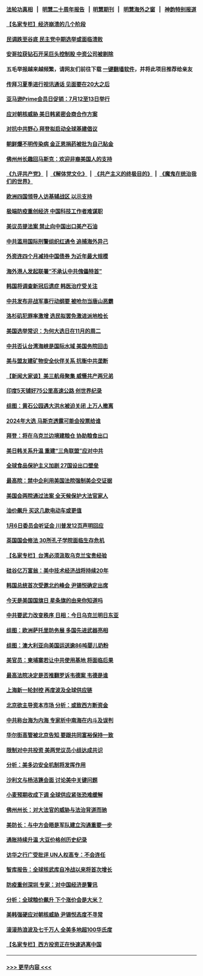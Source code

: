 #### [法轮功真相](https://github.com/gfw-breaker/truth/blob/master/README.md?t=0) &nbsp;&nbsp;|&nbsp;&nbsp; [明慧二十周年报告](https://github.com/gfw-breaker/mh-reports/blob/master/README.md?t=0) &nbsp;&nbsp;|&nbsp;&nbsp;[明慧期刊](https://github.com/gfw-breaker/mh-qikan) &nbsp;&nbsp;|&nbsp;&nbsp; [明慧海外之窗](https://github.com/gfw-breaker/mh-news/blob/master/README.md?t=0) &nbsp;&nbsp;|&nbsp;&nbsp; [神韵特别报道](https://github.com/gfw-breaker/mh-news/blob/master/shenyun.md?t=0)
#### [【名家专栏】经济崩溃的几个阶段](../pages/nsc418/n13760780.md?t=06171051) 
#### [民调跌至谷底 民主党中期选举或面临溃败](../pages/nsc418/n13761069.md?t=06171051) 
#### [安哥拉获钻石开采巨头控制股 中资公司被剔除](../pages/nsc418/n13761101.md?t=06171051) 
#### 五毛举报越来越频繁，请网友们前往下载 [一键翻墙软件](https://github.com/gfw-breaker/ssr-accounts)，并将此项目推荐给亲友
#### [传拜习夏季进行视讯通话 见面要在20大之后](../pages/nsc418/n13761110.md?t=06171051) 
#### [亚马逊Prime会员日促销：7月12至13日举行](../pages/nsc418/n13761074.md?t=06171051) 
#### [应对朝核威胁 美日韩紧密会商合作方案](../pages/nsc418/n13761114.md?t=06171051) 
#### [对抗中共野心 拜登拟启动全球基建倡议](../pages/nsc418/n13761108.md?t=06171051) 
#### [朝鲜爆不明传染病 金正恩捐药被批为自己贴金](../pages/nsc418/n13760985.md?t=06171051) 
#### [佛州州长趣回马斯克：欢迎非裔美国人的支持](../pages/nsc418/n13760440.md?t=06171051) 
#### [《九评共产党》](https://github.com/begood0513/9ping.md/blob/master/README.md) &nbsp;|&nbsp; [《解体党文化》](../../../../jtdwh.md/blob/master/README.md)  &nbsp;|&nbsp; [《共产主义的终极目的》](../../../../gczydzjmd.md/blob/master/README.md) &nbsp;|&nbsp; [《魔鬼在统治我们的世界》](../../../../mgztzwmdsj.md/blob/master/README.md) 
#### [欧洲四国领导人访基辅战区 以示支持](../pages/nsc418/n13760896.md?t=06171051) 
#### [极端防疫重创经济 中国科技工作者难谋职](../pages/nsc418/n13760865.md?t=06171051) 
#### [美议员提法案 禁止向中国出口美产石油](../pages/nsc418/n13760641.md?t=06171051) 
#### [中共滥用国际刑警组织红通令 追捕海外异己](../pages/nsc418/n13760626.md?t=06171051) 
#### [外资连四个月减持中国债券 为近年最大规模](../pages/nsc418/n13760407.md?t=06171051) 
#### [海外港人发起联署“不承认中共傀儡特首”](../pages/nsc418/n13760639.md?t=06171051) 
#### [韩国将调查新冠后遗症 韩医治疗受关注](../pages/nsc418/n13760720.md?t=06171051) 
#### [中共发布非战军事行动纲要 被呛勿当唐山恶霸](../pages/nsc418/n13760399.md?t=06171051) 
#### [洛杉矶犯罪率激增 选民拟罢免激进派地检长](../pages/nsc418/n13760376.md?t=06171051) 
#### [美国选举常识：为何大选日在11月的周二](../pages/nsc418/n13749593.md?t=06171051) 
#### [中共否认台湾海峡是国际水域 美国务院回击](../pages/nsc418/n13760335.md?t=06171051) 
#### [美与盟友建矿物安全伙伴关系 抗衡中共垄断](../pages/nsc418/n13760282.md?t=06171051) 
#### [【新闻大家谈】美三航母聚集 威慑共产两兄弟](../pages/nsc418/n13759838.md?t=06171051) 
#### [印度5天铺好75公里高速公路 创世界纪录](../pages/nsc418/n13760209.md?t=06171051) 
#### [组图：黄石公园遇大洪水被迫关闭 上万人撤离](../pages/nsc418/n13759794.md?t=06171051) 
#### [2024年大选 马斯克透露可能会投票给谁](../pages/nsc418/n13760191.md?t=06171051) 
#### [拜登：将在乌克兰边境建粮仓 协助粮食出口](../pages/nsc418/n13760008.md?t=06171051) 
#### [美日韩关系升温 重建“三角联盟”应对中共](../pages/nsc418/n13760016.md?t=06171051) 
#### [全球食品保护主义加剧 27国设出口壁垒](../pages/nsc418/n13759984.md?t=06171051) 
#### [最高院：禁中企利用美国法院强制美企交证据](../pages/nsc418/n13759827.md?t=06171051) 
#### [美国会两院通过法案 全天候保护大法官家人](../pages/nsc418/n13759615.md?t=06171051) 
#### [油价飙升 买这几款电动车或更值](../pages/nsc418/n13759382.md?t=06171051) 
#### [1月6日委员会听证会 川普发12页声明回应](../pages/nsc418/n13759503.md?t=06171051) 
#### [英国国会修法 30所孔子学院面临生存危机](../pages/nsc418/n13759505.md?t=06171051) 
#### [【名家专栏】台湾必须汲取乌克兰宝贵经验](../pages/nsc418/n13759403.md?t=06171051) 
#### [硅谷亿万富翁：美中技术经济战将持续20年](../pages/nsc418/n13759522.md?t=06171051) 
#### [韩国总统首次受邀北约峰会 尹锡悦确定出席](../pages/nsc418/n13759570.md?t=06171051) 
#### [今天是美国国旗日 星条旗的由来你知道吗](../pages/nsc418/n13759511.md?t=06171051) 
#### [中共要武力改变秩序 日相：今日乌克兰明日东亚](../pages/nsc418/n13759553.md?t=06171051) 
#### [组图：欧洲萨托里防务展 多国先进武器亮相](../pages/nsc418/n13759264.md?t=06171051) 
#### [组图：澳大利亚向美国运送逾86吨婴儿奶粉](../pages/nsc418/n13759350.md?t=06171051) 
#### [美官员：柬埔寨若让中共使用基地 将面临后果](../pages/nsc418/n13759316.md?t=06171051) 
#### [最高法院决定是否推翻罗诉韦德案 韦德是谁](../pages/nsc418/n13758835.md?t=06171051) 
#### [上海新一轮封控 再度波及全球供应链](../pages/nsc418/n13759222.md?t=06171051) 
#### [北京欲主导资本市场 分析：或致西方断资金](../pages/nsc418/n13759138.md?t=06171051) 
#### [中共称台海为内海 专家析中南海在内斗及误判](../pages/nsc418/n13758772.md?t=06171051) 
#### [华尔街高管被北京告知 要跟共同富裕保持一致](../pages/nsc418/n13759067.md?t=06171051) 
#### [限制对中共投资 美两党议员小组达成共识](../pages/nsc418/n13758949.md?t=06171051) 
#### [分析：美多边安全机制将发挥作用](../pages/nsc418/n13758780.md?t=06171051) 
#### [沙利文与杨洁篪会面 讨论美中关键问题](../pages/nsc418/n13758918.md?t=06171051) 
#### [小麦预期收成下调 全球供应紧张恐难缓解](../pages/nsc418/n13758908.md?t=06171051) 
#### [佛州州长：对大法官的威胁与法治背道而驰](../pages/nsc418/n13758775.md?t=06171051) 
#### [美防长：与中方会晤是军队建立沟通重要一步](../pages/nsc418/n13758740.md?t=06171051) 
#### [通胀持续升温 大豆价格创历史纪录](../pages/nsc418/n13758792.md?t=06171051) 
#### [访华之行广受批评 UN人权高专：不会连任](../pages/nsc418/n13758655.md?t=06171051) 
#### [智库报告：全球核武库自冷战以来将首次增长](../pages/nsc418/n13758548.md?t=06171051) 
#### [防疫重创深圳 专家：对中国经济是警讯](../pages/nsc418/n13758467.md?t=06171051) 
#### [分析：全球粮价飙升 下个涨价会是大米？](../pages/nsc418/n13758273.md?t=06171051) 
#### [美韩强硬应对朝核威胁 尹锡悦态度不寻常](../pages/nsc418/n13758207.md?t=06171051) 
#### [滚滚热浪波及七千万人 全美多地超100华氏度](../pages/nsc418/n13757936.md?t=06171051) 
#### [【名家专栏】西方投资正在快速逃离中国](../pages/nsc418/n13757817.md?t=06171051) 

----
#### [ >>> 更早内容 <<< ](../indexes/nsc418-earlier.md)
